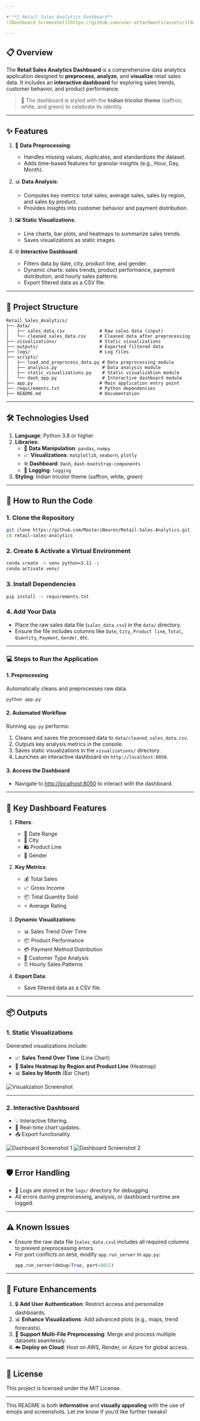 ```yaml
---

# **🌟 Retail Sales Analytics Dashboard**
![Dashboard Screenshot](https://github.com/user-attachments/assets/1f4d02ef-57fb-4f30-880c-545dc567f415)

---
```


## **📋 Overview**
The **Retail Sales Analytics Dashboard** is a comprehensive data analytics application designed to **preprocess**, **analyze**, and **visualize** retail sales data. It includes an **interactive dashboard** for exploring sales trends, customer behavior, and product performance.

> 🎨 The dashboard is styled with the **Indian tricolor theme** (saffron, white, and green) to celebrate its identity.

---

## **✨ Features**
1. 🔧 **Data Preprocessing**:
   - Handles missing values, duplicates, and standardizes the dataset.
   - Adds time-based features for granular insights (e.g., Hour, Day, Month).

2. 📊 **Data Analysis**:
   - Computes key metrics: total sales, average sales, sales by region, and sales by product.
   - Provides insights into customer behavior and payment distribution.

3. 🖼️ **Static Visualizations**:
   - Line charts, bar plots, and heatmaps to summarize sales trends.
   - Saves visualizations as static images.

4. 🌐 **Interactive Dashboard**:
   - Filters data by date, city, product line, and gender.
   - Dynamic charts: sales trends, product performance, payment distribution, and hourly sales patterns.
   - Export filtered data as a CSV file.

---

## **📂 Project Structure**
```
Retail_Sales_Analytics/
├── data/
│   ├── sales_data.csv             # Raw sales data (input)
│   └── cleaned_sales_data.csv     # Cleaned data after preprocessing
├── visualizations/                # Static visualizations
├── outputs/                       # Exported filtered data
├── logs/                          # Log files
├── scripts/
│   ├── load_and_preprocess_data.py # Data preprocessing module
│   ├── analysis.py                 # Data analysis module
│   ├── static_visualizations.py    # Static visualization module
│   └── dash_app.py                 # Interactive dashboard module
├── app.py                         # Main application entry point
├── requirements.txt               # Python dependencies
├── README.md                      # Documentation
```

---

## **🛠️ Technologies Used**
1. **Language**: Python 3.8 or higher
2. **Libraries**:
   - 📂 **Data Manipulation**: `pandas`, `numpy`
   - 📈 **Visualizations**: `matplotlib`, `seaborn`, `plotly`
   - 🌐 **Dashboard**: `Dash`, `dash-bootstrap-components`
   - 📝 **Logging**: `logging`
3. **Styling**: Indian tricolor theme (saffron, white, green)

---

## **🚀 How to Run the Code**

### **1. Clone the Repository**
```bash
git clone https://github.com/MasteriNeuron/Retail-Sales-Analytics.git
cd retail-sales-analytics
```

### **2. Create & Activate a Virtual Environment**
```bash
conda create -n venv python=3.11 -y
conda activate venv/
```

### **3. Install Dependencies**
```bash
pip install -r requirements.txt
```

### **4. Add Your Data**
- Place the raw sales data file (`sales_data.csv`) in the `data/` directory.
- Ensure the file includes columns like `Date`, `City`, `Product line`, `Total`, `Quantity`, `Payment`, `Gender`, etc.

---

### **💻 Steps to Run the Application**

#### **1. Preprocessing**
Automatically cleans and preprocesses raw data.
```bash
python app.py
```

#### **2. Automated Workflow**
Running `app.py` performs:
1. Cleans and saves the processed data to `data/cleaned_sales_data.csv`.
2. Outputs key analysis metrics in the console.
3. Saves static visualizations in the `visualizations/` directory.
4. Launches an interactive dashboard on `http://localhost:8050`.

#### **3. Access the Dashboard**
- Navigate to [http://localhost:8050](http://localhost:8050) to interact with the dashboard.

---

## **🎯 Key Dashboard Features**
1. **Filters**:
   - 📅 Date Range
   - 🌆 City
   - 🛍️ Product Line
   - 👥 Gender

2. **Key Metrics**:
   - 💰 Total Sales
   - 📈 Gross Income
   - 📦 Total Quantity Sold
   - ⭐ Average Rating

3. **Dynamic Visualizations**:
   - 📊 Sales Trend Over Time
   - 📦 Product Performance
   - 💳 Payment Method Distribution
   - 👤 Customer Type Analysis
   - ⏰ Hourly Sales Patterns

4. **Export Data**:
   - Save filtered data as a CSV file.

---

## **📦 Outputs**

### **1. Static Visualizations**
Generated visualizations include:
- 📈 **Sales Trend Over Time** (Line Chart)
- 🌆 **Sales Heatmap by Region and Product Line** (Heatmap)
- 📊 **Sales by Month** (Bar Chart)

![Visualization Screenshot](https://github.com/user-attachments/assets/7efb8298-3534-4ee2-afc8-67ed17cbcb82)

---

### **2. Interactive Dashboard**
- 💡 Interactive filtering.
- 🔄 Real-time chart updates.
- 📤 Export functionality.

![Dashboard Screenshot 1](https://github.com/user-attachments/assets/7e56ed83-6f7a-4b5c-9465-a1bb224a6852)
![Dashboard Screenshot 2](https://github.com/user-attachments/assets/d0cae10f-5dcc-4249-a097-cfc3d4b800b5)

---

## **🛡️ Error Handling**
- 📝 Logs are stored in the `logs/` directory for debugging.
- All errors during preprocessing, analysis, or dashboard runtime are logged.

---

## **⚠️ Known Issues**
- Ensure the raw data file (`sales_data.csv`) includes all required columns to prevent preprocessing errors.
- For port conflicts on `8050`, modify `app.run_server` in `app.py`:
   ```python
   app.run_server(debug=True, port=8051)
   ```

---

## **🌟 Future Enhancements**
1. 🔒 **Add User Authentication**: Restrict access and personalize dashboards.
2. 📊 **Enhance Visualizations**: Add advanced plots (e.g., maps, trend forecasts).
3. 📂 **Support Multi-File Preprocessing**: Merge and process multiple datasets seamlessly.
4. ☁️ **Deploy on Cloud**: Host on AWS, Render, or Azure for global access.

---

## **📄 License**
This project is licensed under the MIT License.

---

This README is both **informative** and **visually appealing** with the use of emojis and screenshots. Let me know if you’d like further tweaks!
